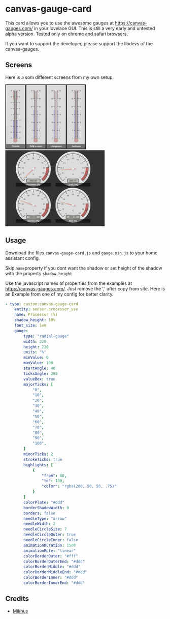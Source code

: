 # canvas-gauge-card
This card allows you to use the awesome gauges at https://canvas-gauges.com/ in your lovelace GUI. This is still a very early and untested alpha version. Tested only on chrome and safari browsers. 

If you want to support the developer, please support the libdevs of the canvas-gauges.

## Screens 
Here is a som different screens from my own setup.

<a href="docs/screen1.png" target="_blank"><img src="docs/screen1.png"  width="254" height="204"/></a>
<a href="docs/screen2.png" target="_blank"><img src="docs/screen2.png"  width="313" height="239"/></a>

## Usage
Download the files `canvas-gauge-card.js` and `gauge.min.js` to your home assistant config.

Skip `name`property if you dont want the shadow or set height of the shadow with the property `shadow_height`

Use the javascript names of properties from the examples at https://canvas-gauges.com/. Just remove the ',' after copy from site. Here is an Example from one of my config for better clarity.

```yaml
- type: custom:canvas-gauge-card
    entity: sensor.processor_use
    name: Processor (%)
    shadow_height: 10%
    font_size: 1em
    gauge:
        type: "radial-gauge"
        width: 220
        height: 220
        units: "%"
        minValue: 0
        maxValue: 100
        startAngle: 40
        ticksAngle: 280
        valueBox: true
        majorTicks: [
            "0",
            "10",
            "20",
            "30",
            "40",
            "50",
            "60",
            "70",
            "80",
            "90",
            "100",
        ]
        minorTicks: 2
        strokeTicks: true
        highlights: [
            {
                "from": 80,
                "to": 100,
                "color": "rgba(200, 50, 50, .75)"
            }
        ]
        colorPlate: "#ddd"
        borderShadowWidth: 0
        borders: false
        needleType: "arrow"
        needleWidth: 2
        needleCircleSize: 7
        needleCircleOuter: true
        needleCircleInner: false
        animationDuration: 1500
        animationRule: "linear"
        colorBorderOuter: "#fff"
        colorBorderOuterEnd: "#ddd"
        colorBorderMiddle: "#ddd"
        colorBorderMiddleEnd: "#ddd"
        colorBorderInner: "#ddd"
        colorBorderInnerEnd: "#ddd"     
```

## Credits
- [Mikhus](https://github.com/Mikhus/canvas-gauges)
